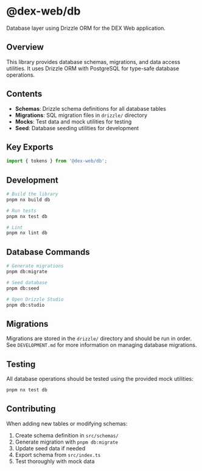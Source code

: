 # @dex-web/db

Database layer using Drizzle ORM for the DEX Web application.

## Overview

This library provides database schemas, migrations, and data access utilities. It uses Drizzle ORM with PostgreSQL for type-safe database operations.

## Contents

- **Schemas**: Drizzle schema definitions for all database tables
- **Migrations**: SQL migration files in `drizzle/` directory
- **Mocks**: Test data and mock utilities for testing
- **Seed**: Database seeding utilities for development

## Key Exports

```typescript
import { tokens } from '@dex-web/db';
```

## Development

```bash
# Build the library
pnpm nx build db

# Run tests
pnpm nx test db

# Lint
pnpm nx lint db
```

## Database Commands

```bash
# Generate migrations
pnpm db:migrate

# Seed database
pnpm db:seed

# Open Drizzle Studio
pnpm db:studio
```

## Migrations

Migrations are stored in the `drizzle/` directory and should be run in order. See `DEVELOPMENT.md` for more information on managing database migrations.

## Testing

All database operations should be tested using the provided mock utilities:

```bash
pnpm nx test db
```

## Contributing

When adding new tables or modifying schemas:

1. Create schema definition in `src/schemas/`
2. Generate migration with `pnpm db:migrate`
3. Update seed data if needed
4. Export schema from `src/index.ts`
5. Test thoroughly with mock data
